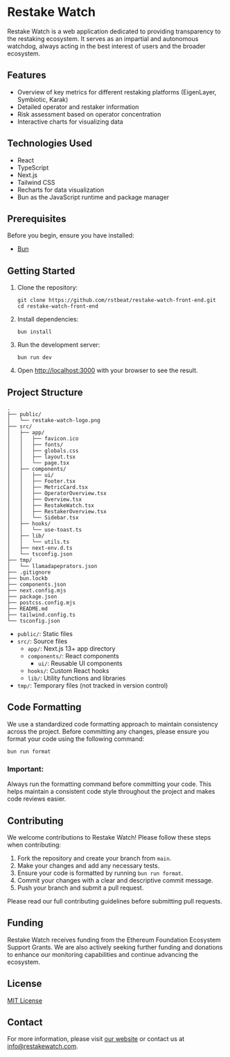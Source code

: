# Restake Watch

Restake Watch is a web application dedicated to providing transparency to the restaking ecosystem. It serves as an impartial and autonomous watchdog, always acting in the best interest of users and the broader ecosystem.

## Features

- Overview of key metrics for different restaking platforms (EigenLayer, Symbiotic, Karak)
- Detailed operator and restaker information
- Risk assessment based on operator concentration
- Interactive charts for visualizing data

## Technologies Used

- React
- TypeScript
- Next.js
- Tailwind CSS
- Recharts for data visualization
- Bun as the JavaScript runtime and package manager

## Prerequisites

Before you begin, ensure you have installed:
- [Bun](https://bun.sh/)

## Getting Started

1. Clone the repository:
   ```
   git clone https://github.com/rstbeat/restake-watch-front-end.git
   cd restake-watch-front-end
   ```

2. Install dependencies:
   ```
   bun install
   ```

3. Run the development server:
   ```
   bun run dev
   ```

4. Open [http://localhost:3000](http://localhost:3000) with your browser to see the result.

## Project Structure

```
.
├── public/
│   └── restake-watch-logo.png
├── src/
│   ├── app/
│   │   ├── favicon.ico
│   │   ├── fonts/
│   │   ├── globals.css
│   │   ├── layout.tsx
│   │   └── page.tsx
│   ├── components/
│   │   ├── ui/
│   │   ├── Footer.tsx
│   │   ├── MetricCard.tsx
│   │   ├── OperatorOverview.tsx
│   │   ├── Overview.tsx
│   │   ├── RestakeWatch.tsx
│   │   ├── RestakerOverview.tsx
│   │   └── Sidebar.tsx
│   ├── hooks/
│   │   └── use-toast.ts
│   ├── lib/
│   │   └── utils.ts
│   ├── next-env.d.ts
│   └── tsconfig.json
├── tmp/
│   └── llamadapeprators.json
├── .gitignore
├── bun.lockb
├── components.json
├── next.config.mjs
├── package.json
├── postcss.config.mjs
├── README.md
├── tailwind.config.ts
└── tsconfig.json
```

- `public/`: Static files
- `src/`: Source files
  - `app/`: Next.js 13+ app directory
  - `components/`: React components
    - `ui/`: Reusable UI components
  - `hooks/`: Custom React hooks
  - `lib/`: Utility functions and libraries
- `tmp/`: Temporary files (not tracked in version control)

## Code Formatting

We use a standardized code formatting approach to maintain consistency across the project. Before committing any changes, please ensure you format your code using the following command:

```
bun run format
```

### Important:
Always run the formatting command before committing your code. This helps maintain a consistent code style throughout the project and makes code reviews easier.

## Contributing

We welcome contributions to Restake Watch! Please follow these steps when contributing:

1. Fork the repository and create your branch from `main`.
2. Make your changes and add any necessary tests.
3. Ensure your code is formatted by running `bun run format`.
4. Commit your changes with a clear and descriptive commit message.
5. Push your branch and submit a pull request.

Please read our full contributing guidelines before submitting pull requests.

## Funding

Restake Watch receives funding from the Ethereum Foundation Ecosystem Support Grants. We are also actively seeking further funding and donations to enhance our monitoring capabilities and continue advancing the ecosystem.

## License

[MIT License](LICENSE)

## Contact

For more information, please visit [our website](https://restakewatch.com) or contact us at info@restakewatch.com.